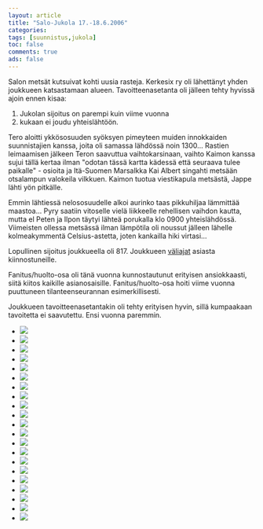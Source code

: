 ```yaml
--- 
layout: article 
title: "Salo-Jukola 17.-18.6.2006" 
categories: 
tags: [suunnistus,jukola]
toc: false 
comments: true 
ads: false 
--- 
```


Salon metsät kutsuivat kohti uusia rasteja. Kerkesix ry oli lähettänyt
yhden joukkueen katsastamaan alueen. Tavoitteenasetanta oli jälleen
tehty hyvissä ajoin ennen kisaa:

1.  Jukolan sijoitus on parempi kuin viime vuonna
2.  kukaan ei joudu yhteislähtöön.

Tero aloitti ykkösosuuden syöksyen pimeyteen muiden innokkaiden
suunnistajien kanssa, joita oli samassa lähdössä noin 1300... Rastien
leimaamisen jälkeen Teron saavuttua vaihtokarsinaan, vaihto Kaimon
kanssa sujui tällä kertaa ilman "odotan tässä kartta kädessä että
seuraava tulee paikalle" - osioita ja Itä-Suomen Marsalkka Kai Albert
singahti metsään otsalampun valokeila vilkkuen. Kaimon tuotua
viestikapula metsästä, Jappe lähti yön pitkälle.

Emmin lähtiessä nelososuudelle alkoi aurinko taas pikkuhiljaa lämmittää
maastoa... Pyry saatiin vitoselle vielä liikkeelle rehellisen vaihdon
kautta, mutta el Peten ja Ilpon täytyi lähteä porukalla klo 0900
yhteislähdössä. Viimeisten ollessa metsässä ilman lämpötila oli noussut
jälleen lähelle kolmeakymmentä Celsius-astetta, joten kankailla hiki
virtasi...

Lopullinen sijoitus joukkueella oli 817. Joukkueen
[väliajat](http://aapo.jukola.com/tulokset/fi/j2006_ju/kilpailijat/715/) asiasta
kiinnostuneille.

Fanitus/huolto-osa oli tänä vuonna kunnostautunut erityisen
ansiokkaasti, siitä kiitos kaikille asianosaisille. Fanitus/huolto-osa
hoiti viime vuonna puuttuneen tilanteenseurannan esimerkillisesti.

Joukkueen tavoitteenasetantakin oli tehty erityisen hyvin, sillä
kumpaakaan tavoitetta ei saavutettu. Ensi vuonna paremmin.

<div class="image-gallery">

-   [![](/Media/Default/ImageGalleries/jukola-2006/Thumbnails/suunnistusjukola2006_01b.jpg)](/Media/Default/ImageGalleries/jukola-2006/suunnistusjukola2006_01b.jpg)
-   [![](/Media/Default/ImageGalleries/jukola-2006/Thumbnails/suunnistusjukola2006_02b.jpg)](/Media/Default/ImageGalleries/jukola-2006/suunnistusjukola2006_02b.jpg)
-   [![](/Media/Default/ImageGalleries/jukola-2006/Thumbnails/suunnistusjukola2006_03b.jpg)](/Media/Default/ImageGalleries/jukola-2006/suunnistusjukola2006_03b.jpg)
-   [![](/Media/Default/ImageGalleries/jukola-2006/Thumbnails/suunnistusjukola2006_04b.jpg)](/Media/Default/ImageGalleries/jukola-2006/suunnistusjukola2006_04b.jpg)
-   [![](/Media/Default/ImageGalleries/jukola-2006/Thumbnails/suunnistusjukola2006_05b.jpg)](/Media/Default/ImageGalleries/jukola-2006/suunnistusjukola2006_05b.jpg)
-   [![](/Media/Default/ImageGalleries/jukola-2006/Thumbnails/suunnistusjukola2006_06b.jpg)](/Media/Default/ImageGalleries/jukola-2006/suunnistusjukola2006_06b.jpg)
-   [![](/Media/Default/ImageGalleries/jukola-2006/Thumbnails/suunnistusjukola2006_07b.jpg)](/Media/Default/ImageGalleries/jukola-2006/suunnistusjukola2006_07b.jpg)
-   [![](/Media/Default/ImageGalleries/jukola-2006/Thumbnails/suunnistusjukola2006_08b.jpg)](/Media/Default/ImageGalleries/jukola-2006/suunnistusjukola2006_08b.jpg)
-   [![](/Media/Default/ImageGalleries/jukola-2006/Thumbnails/suunnistusjukola2006_09b.jpg)](/Media/Default/ImageGalleries/jukola-2006/suunnistusjukola2006_09b.jpg)
-   [![](/Media/Default/ImageGalleries/jukola-2006/Thumbnails/suunnistusjukola2006_10b.jpg)](/Media/Default/ImageGalleries/jukola-2006/suunnistusjukola2006_10b.jpg)
-   [![](/Media/Default/ImageGalleries/jukola-2006/Thumbnails/suunnistusjukola2006_11b.jpg)](/Media/Default/ImageGalleries/jukola-2006/suunnistusjukola2006_11b.jpg)
-   [![](/Media/Default/ImageGalleries/jukola-2006/Thumbnails/suunnistusjukola2006_12b.jpg)](/Media/Default/ImageGalleries/jukola-2006/suunnistusjukola2006_12b.jpg)
-   [![](/Media/Default/ImageGalleries/jukola-2006/Thumbnails/suunnistusjukola2006_20b.jpg)](/Media/Default/ImageGalleries/jukola-2006/suunnistusjukola2006_20b.jpg)
-   [![](/Media/Default/ImageGalleries/jukola-2006/Thumbnails/suunnistusjukola2006_21b.jpg)](/Media/Default/ImageGalleries/jukola-2006/suunnistusjukola2006_21b.jpg)
-   [![](/Media/Default/ImageGalleries/jukola-2006/Thumbnails/suunnistusjukola2006_22b.jpg)](/Media/Default/ImageGalleries/jukola-2006/suunnistusjukola2006_22b.jpg)
-   [![](/Media/Default/ImageGalleries/jukola-2006/Thumbnails/suunnistusjukola2006_23b.jpg)](/Media/Default/ImageGalleries/jukola-2006/suunnistusjukola2006_23b.jpg)
-   [![](/Media/Default/ImageGalleries/jukola-2006/Thumbnails/suunnistusjukola2006_24b.jpg)](/Media/Default/ImageGalleries/jukola-2006/suunnistusjukola2006_24b.jpg)
-   [![](/Media/Default/ImageGalleries/jukola-2006/Thumbnails/suunnistusjukola2006_25b.jpg)](/Media/Default/ImageGalleries/jukola-2006/suunnistusjukola2006_25b.jpg)
-   [![](/Media/Default/ImageGalleries/jukola-2006/Thumbnails/suunnistusjukola2006_26b.jpg)](/Media/Default/ImageGalleries/jukola-2006/suunnistusjukola2006_26b.jpg)
-   [![](/Media/Default/ImageGalleries/jukola-2006/Thumbnails/suunnistusjukola2006_27b.jpg)](/Media/Default/ImageGalleries/jukola-2006/suunnistusjukola2006_27b.jpg)
-   [![](/Media/Default/ImageGalleries/jukola-2006/Thumbnails/suunnistusjukola2006_28b.jpg)](/Media/Default/ImageGalleries/jukola-2006/suunnistusjukola2006_28b.jpg)

</div>
